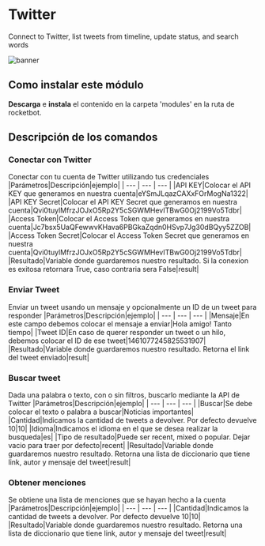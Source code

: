



# Twitter
  
Connect to Twitter, list tweets from timeline, update status, and search words  
  
![banner](https://i.imgur.com/ExNo4Q7.png)
## Como instalar este módulo
  
__Descarga__ e __instala__ el contenido en la carpeta 'modules' en la ruta de rocketbot.  



## Descripción de los comandos

### Conectar con Twitter
  
Conectar con tu cuenta de Twitter utilizando tus credenciales
|Parámetros|Descripción|ejemplo|
| --- | --- | --- |
|API KEY|Colocar el API KEY que generamos en nuestra cuenta|eYSmJLqazCAXxFOrMogNa1322|
|API KEY Secret|Colocar el API KEY Secret que generamos en nuestra cuenta|Qvi0tuylMfrzJOJxO5Rp2Y5cSGWMHevITBwG0Oj2199Vo5Tdbr|
|Access Token|Colocar el Access Token que generamos en nuestra cuenta|Jc7bsx5UaQFewwvKHava6PBGkaZqdn0HSvp7Jg30dBQyy5ZZOB|
|Access Token Secret|Colocar el Access Token Secret que generamos en nuestra cuenta|Qvi0tuylMfrzJOJxO5Rp2Y5cSGWMHevITBwG0Oj2199Vo5Tdbr|
|Resultado|Variable donde guardaremos nuestro resultado. Si la conexion es exitosa retornara True, caso contraria sera False|result|

### Enviar Tweet
  
Enviar un tweet usando un mensaje y opcionalmente un ID de un tweet para responder
|Parámetros|Descripción|ejemplo|
| --- | --- | --- |
|Mensaje|En este campo debemos colocar el mensaje a enviar|Hola amigo! Tanto tiempo|
|Tweet ID|En caso de querer responder un tweet o un hilo, debemos colocar el ID de ese tweet|1461077245825531907|
|Resultado|Variable donde guardaremos nuestro resultado. Retorna el link del tweet enviado|result|

### Buscar tweet
  
Dada una palabra o texto, con o sin filtros, buscarlo mediante la API de Twitter
|Parámetros|Descripción|ejemplo|
| --- | --- | --- |
|Buscar|Se debe colocar el texto o palabra a buscar|Noticias importantes|
|Cantidad|Indicamos la cantidad de tweets a devolver. Por defecto devuelve 10|10|
|Idioma|Indicamos el idioma en el que se desea realizar la busqueda|es|
|Tipo de resultado|Puede ser recent, mixed o popular. Dejar vacio para traer por defecto|recent|
|Resultado|Variable donde guardaremos nuestro resultado. Retorna una lista de diccionario que tiene link, autor y mensaje del tweet|result|

### Obtener menciones
  
Se obtiene una lista de menciones que se hayan hecho a la cuenta
|Parámetros|Descripción|ejemplo|
| --- | --- | --- |
|Cantidad|Indicamos la cantidad de tweets a devolver. Por defecto devuelve 10|10|
|Resultado|Variable donde guardaremos nuestro resultado. Retorna una lista de diccionario que tiene link, autor y mensaje del tweet|result|
